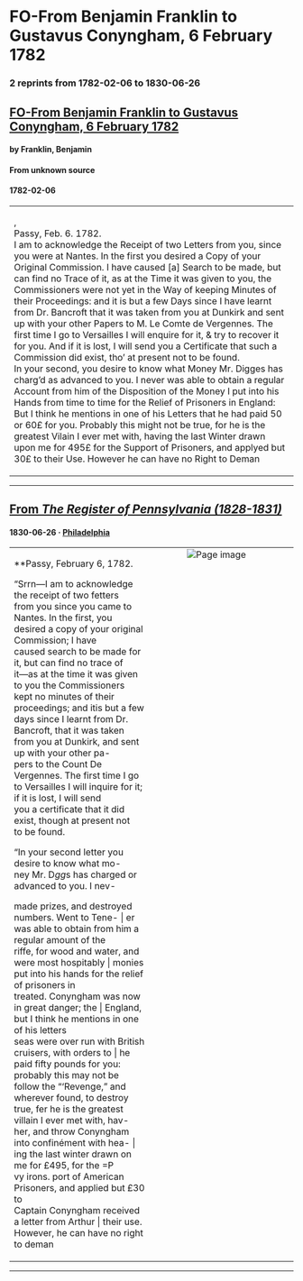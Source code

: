 
# FO-From Benjamin Franklin to Gustavus Conyngham, 6 February 1782

### 2 reprints from 1782-02-06 to 1830-06-26

## [FO-From Benjamin Franklin to Gustavus Conyngham, 6 February 1782](https://founders.archives.gov/documents/Franklin/01-36-02-0377)

#### by Franklin, Benjamin

#### From unknown source

#### 1782-02-06

<table style="width: 100%;"><tr><td style="width: 50%">

,  
Passy, Feb. 6. 1782.  
I am to acknowledge the Receipt of two Letters from you, since you were at Nantes. In the first you desired a Copy of your Original Commission. I have caused [a] Search to be made, but can find no Trace of it, as at the Time it was given to you, the Commissioners were not yet in the Way of keeping Minutes of their Proceedings: and it is but a few Days since I have learnt from Dr. Bancroft that it was taken from you at Dunkirk and sent up with your other Papers to M. Le Comte de Vergennes. The first time I go to Versailles I will enquire for it, &amp; try to recover it for you. And if it is lost, I will send you a Certificate that such a Commission did exist, tho’ at present not to be found.  
In your second, you desire to know what Money Mr. Digges has charg’d as advanced to you. I never was able to obtain a regular Account from him of the Disposition of the Money I put into his Hands from time to time for the Relief of Prisoners in England: But I think he mentions in one of his Letters that he had paid 50 or 60£ for you. Probably this might not be true, for he is the greatest Vilain I ever met with, having the last Winter drawn upon me for 495£ for the Support of Prisoners, and applyed but 30£ to their Use. However he can have no Right to Deman
</td></tr></table>

---

## [From _The Register of Pennsylvania (1828-1831)_](https://archive.org/details/sim_hazards-register-of-pennsylvania_1830-06-26_5_26/page/n1/mode/1up?view=theater)

#### 1830-06-26 &middot; [Philadelphia](http://dbpedia.org/resource/Philadelphia)

<table style="width: 100%;"><tr><td style="width: 50%">

  
  
**Passy, February 6, 1782.  
  
“Srrn—I am to acknowledge the receipt of two fetters  
from you since you came to Nantes. In the first, you  
desired a copy of your original Commission; I have  
caused search to be made for it, but can find no trace of  
it—as at the time it was given to you the Commissioners  
kept no minutes of their proceedings; and itis but a few  
days since I learnt from Dr. Bancroft, that it was taken  
from you at Dunkirk, and sent up with your other pa-  
pers to the Count De Vergennes. The first time I go  
to Versailles I will inquire for it; if it is lost, I will send  
you a certificate that it did exist, though at present not  
to be found.  
  
“In your second letter you desire to know what mo-  
ney Mr. D*gg*s has charged or advanced to you. I nev-  
  
  
  
made prizes, and destroyed numbers. Went to Tene- | er was able to obtain from him a regular amount of the  
riffe, for wood and water, and were most hospitably | monies put into his hands for the relief of prisoners in  
treated. Conyngham was now in great danger; the | England, but I think he mentions in one of his letters  
seas were over run with British cruisers, with orders to | he paid fifty pounds for you: probably this may not be  
follow the “‘Revenge,” and wherever found, to destroy true, fer he is the greatest villain I ever met with, hav-  
her, and throw Conyngham into confinément with hea- | ing the last winter drawn on me for £495, for the =P  
vy irons. port of American Prisoners, and applied but £30 to  
Captain Conyngham received a letter from Arthur | their use. However, he can have no right to deman
</td><td style="width: 50%; max-height: 75%; margin: auto; display: block;">
<img alt="Page image" src="https://iiif.archive.org/iiif/sim_hazards-register-of-pennsylvania_1830-06-26_5_26&#0036;1/pct:15.528634,60.266160,72.329295,23.688213/600,/0/default.jpg"/>
</td>
</tr></table>

---

